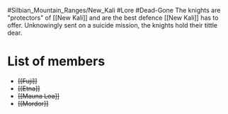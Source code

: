 #Silbian_Mountain_Ranges/New_Kali #Lore #Dead-Gone 
The knights are "protectors" of [[New Kali]] and are the best defence [[New Kali]] has to offer. Unknowingly sent on a suicide mission, the knights hold their tittle dear.
# List of members
- ~~[[Fuji]]~~
- ~~[[Etna]]~~
- ~~[[Mauna Loa]]~~
- ~~[[Mordor]]~~